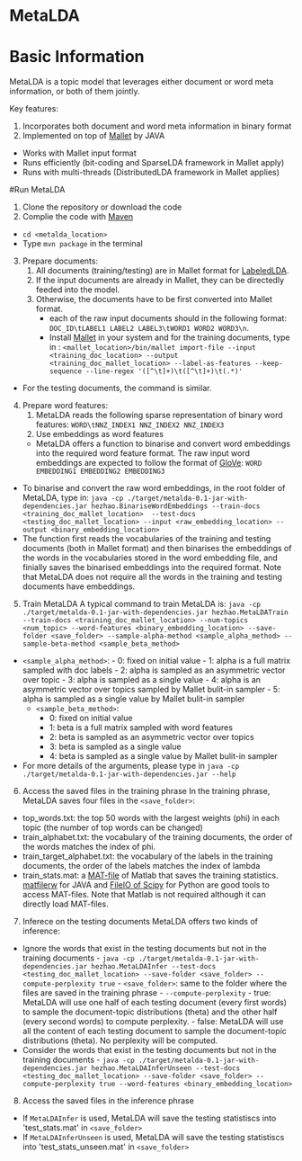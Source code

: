 # MetaLDA

# Basic Information
MetaLDA is a topic model that leverages either document or word meta information, or both of them jointly.

Key features:
1. Incorporates both document and word meta information in binary format
2. Implemented on top of [Mallet](http://mallet.cs.umass.edu) by JAVA
- Works with Mallet input format
- Runs efficiently (bit-coding and SparseLDA framework in Mallet apply)
- Runs with multi-threads (DistributedLDA framework in Mallet applies) 

#Run MetaLDA
1. Clone the repository or download the code
2. Complie the code with [Maven](https://maven.apache.org/what-is-maven.html)
- ```cd <metalda_location>```
- Type ```mvn package``` in the terminal
3. Prepare documents:
	1. All documents (training/testing) are in Mallet format for [LabeledLDA](http://www.mimno.org/articles/labelsandpatterns/). 
	2. If the input documents are already in Mallet, they can be directedly feeded into the model. 
	3. Otherwise, the documents have to be first converted into Mallet format. 
		-  each of the raw input documents should in the following format:
```DOC_ID\tLABEL1 LABEL2 LABEL3\tWORD1 WORD2 WORD3\n```.  
		- Install [Mallet](http://mallet.cs.umass.edu) in your system and for the training documents, type in :
```<mallet_location>/bin/mallet import-file --input <training_doc_location> --output <training_doc_mallet_location> --label-as-features --keep-sequence --line-regex '([^\t]+)\t([^\t]+)\t(.*)'```
- For the testing documents, the command is similar.
4. Prepare word features:
	1. MetaLDA reads the following sparse representation of binary word features:
	```WORD\tNNZ_INDEX1 NNZ_INDEX2 NNZ_INDEX3```
	2. Use embeddings as word features
	- MetaLDA offers a function to binarise and convert word embeddings into the required word feature format. The raw input word embeddings are expected to follow the format of [GloVe](https://nlp.stanford.edu/projects/glove/):
 ```WORD EMBEDDING1 EMBEDDING2 EMBEDDING3```
 - To binarise and convert the raw word embeddings,  in the root folder of MetaLDA,  type in:
  ```java -cp ./target/metalda-0.1-jar-with-dependencies.jar hezhao.BinariseWordEmbeddings --train-docs <training_doc_mallet_location>  --test-docs <testing_doc_mallet_location> --input <raw_embedding_location> --output <binary_embedding_location>```
 - The function first reads the vocabularies of the training and testing documents (both in Mallet format) and then binarises the embeddings of the words in the vocabularies stored in the word embedding file, and finially saves the binarised embeddings into the required format. Note that MetaLDA does not require all the words in the training and testing documents have embeddings.
5. Train MetaLDA
A typical command to train MetaLDA is: 
```java -cp ./target/metalda-0.1-jar-with-dependencies.jar hezhao.MetaLDATrain --train-docs <training_doc_mallet_location> --num-topics <num_topic> --word-features <binary_embedding_location> --save-folder <save_folder> --sample-alpha-method <sample_alpha_method> --sample-beta-method <sample_beta_method>```
- ```<sample_alpha_method>```: 
		- 0: fixed on initial value
		- 1: alpha is a full matrix sampled with doc labels
		- 2: alpha is sampled as an asymmetric vector over topic
		- 3: alpha is sampled as a single value
		- 4: alpha is an asymmetric vector over topics sampled by Mallet bulit-in sampler
		- 5: alpha is sampled as a single value by Mallet bulit-in sampler
	- ```<sample_beta_method>```: 
		- 0: fixed on initial value
		- 1: beta is a full matrix sampled with word features
		- 2: beta is sampled as an asymmetric vector over topics
		- 3: beta is sampled as a single value
		- 4: beta is sampled as a single value by Mallet bulit-in sampler
- For more details of the arguments, please type in 
```java -cp ./target/metalda-0.1-jar-with-dependencies.jar --help```
6. Access the saved files in the training phrase
In the training phrase, MetaLDA saves four files in the ```<save_folder>```:
- top_words.txt: the top 50 words with the largest weights (phi) in each topic (the number of top words can be changed)
- train_alphabet.txt: the vocabulary of the training documents, the order of the words matches the index of phi.
- train_target_alphabet.txt: the vocabulary of the labels in the training documents, the order of the labels matches the index of lambda
- train_stats.mat: a [MAT-file](https://au.mathworks.com/help/matlab/matlab_env/save-load-and-delete-workspace-variables.html) of Matlab that saves the training statistics. [matfilerw](https://github.com/diffplug/matfilerw) for JAVA and [FileIO of Scipy](https://docs.scipy.org/doc/scipy/reference/tutorial/io.html) for Python are good tools to access MAT-files.  Note that Matlab is not required although it can directly load MAT-files. 
7. Inferece on the testing documents
MetaLDA offers two kinds of inference:
- Ignore the words that exist in the testing documents but not in the training documents
		- ```java -cp ./target/metalda-0.1-jar-with-dependencies.jar hezhao.MetaLDAInfer --test-docs <testing_doc_mallet_location> --save-folder <save_folder> --compute-perplexity true```
		- ```<save_folder>```: same to the folder where the files are saved in the training phrase
		- ```--compute-perplexity```
				- true: MetaLDA will use one half of each testing document (every first words) to sample the document-topic distributions (theta) and the other half (every second words) to compute perplexity.
				- false: MetaLDA will use all the content of each testing document to sample the document-topic distributions (theta). No perplexity will be computed.
- Consider the words that exist in the testing documents but not in the training documents
		- ```java -cp ./target/metalda-0.1-jar-with-dependencies.jar hezhao.MetaLDAInferUnseen --test-docs <testing_doc_mallet_location> --save-folder <save_folder> --compute-perplexity true --word-features <binary_embedding_location>```
8. Access the saved files in the inference phrase
- If ```MetaLDAInfer``` is used, MetaLDA will save the testing statistiscs into 'test_stats.mat' in ```<save_folder>```
- If ```MetaLDAInferUnseen``` is used, MetaLDA will save the testing statistiscs into 'test_stats_unseen.mat' in ```<save_folder>```
